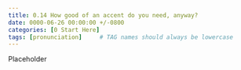 ```yaml
---
title: 0.14 How good of an accent do you need, anyway?
date: 0000-06-26 00:00:00 +/-0800
categories: [0 Start Here]
tags: [pronunciation]     # TAG names should always be lowercase
---
```


Placeholder
